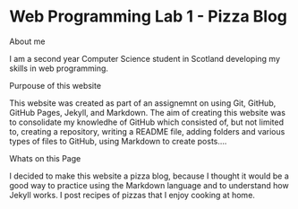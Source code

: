 # Web Programming Lab 1 - Pizza Blog

About me

I am a second year Computer Science student in Scotland developing my skills in web programming.

Purpouse of this website

This website was created as part of an assignemnt on using Git, GitHub, GitHub Pages, Jekyll, and Markdown. The aim of creating this website was to consolidate my knowledhe of GitHub which consisted of, but not limited to, creating a repository, writing a README file, adding folders and various types of files to GitHub, using Markdown to create posts....

Whats on this Page

I decided to make this website a pizza blog,  because I thought it would be a good way to practice using the Markdown language and to understand how Jekyll works. I post recipes of pizzas that I enjoy cooking at home.

